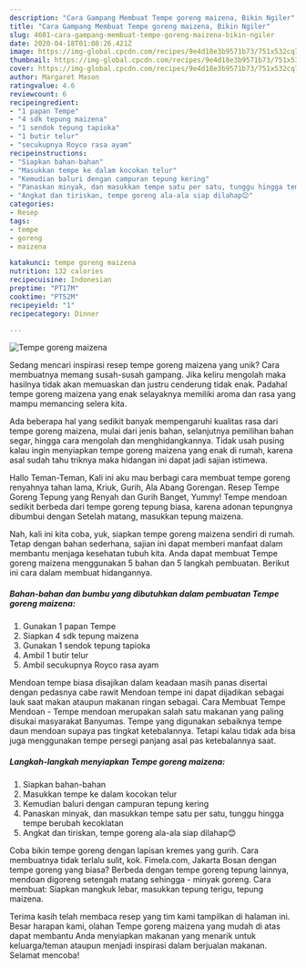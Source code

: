 ```yaml
---
description: "Cara Gampang Membuat Tempe goreng maizena, Bikin Ngiler"
title: "Cara Gampang Membuat Tempe goreng maizena, Bikin Ngiler"
slug: 4601-cara-gampang-membuat-tempe-goreng-maizena-bikin-ngiler
date: 2020-04-18T01:08:26.421Z
image: https://img-global.cpcdn.com/recipes/9e4d18e3b9571b73/751x532cq70/tempe-goreng-maizena-foto-resep-utama.jpg
thumbnail: https://img-global.cpcdn.com/recipes/9e4d18e3b9571b73/751x532cq70/tempe-goreng-maizena-foto-resep-utama.jpg
cover: https://img-global.cpcdn.com/recipes/9e4d18e3b9571b73/751x532cq70/tempe-goreng-maizena-foto-resep-utama.jpg
author: Margaret Mason
ratingvalue: 4.6
reviewcount: 6
recipeingredient:
- "1 papan Tempe"
- "4 sdk tepung maizena"
- "1 sendok tepung tapioka"
- "1 butir telur"
- "secukupnya Royco rasa ayam"
recipeinstructions:
- "Siapkan bahan-bahan"
- "Masukkan tempe ke dalam kocokan telur"
- "Kemudian baluri dengan campuran tepung kering"
- "Panaskan minyak, dan masukkan tempe satu per satu, tunggu hingga tempe berubah kecoklatan"
- "Angkat dan tiriskan, tempe goreng ala-ala siap dilahap😊"
categories:
- Resep
tags:
- tempe
- goreng
- maizena

katakunci: tempe goreng maizena 
nutrition: 132 calories
recipecuisine: Indonesian
preptime: "PT17M"
cooktime: "PT52M"
recipeyield: "1"
recipecategory: Dinner

---
```



![Tempe goreng maizena](https://img-global.cpcdn.com/recipes/9e4d18e3b9571b73/751x532cq70/tempe-goreng-maizena-foto-resep-utama.jpg)

Sedang mencari inspirasi resep tempe goreng maizena yang unik? Cara membuatnya memang susah-susah gampang. Jika keliru mengolah maka hasilnya tidak akan memuaskan dan justru cenderung tidak enak. Padahal tempe goreng maizena yang enak selayaknya memiliki aroma dan rasa yang mampu memancing selera kita.

Ada beberapa hal yang sedikit banyak mempengaruhi kualitas rasa dari tempe goreng maizena, mulai dari jenis bahan, selanjutnya pemilihan bahan segar, hingga cara mengolah dan menghidangkannya. Tidak usah pusing kalau ingin menyiapkan tempe goreng maizena yang enak di rumah, karena asal sudah tahu triknya maka hidangan ini dapat jadi sajian istimewa.

Hallo Teman-Teman, Kali ini aku mau berbagi cara membuat tempe goreng renyahnya tahan lama, Kriuk, Gurih, Ala Abang Gorengan. Resep Tempe Goreng Tepung yang Renyah dan Gurih Banget, Yummy! Tempe mendoan sedikit berbeda dari tempe goreng tepung biasa, karena adonan tepungnya dibumbui dengan Setelah matang, masukkan tepung maizena.


Nah, kali ini kita coba, yuk, siapkan tempe goreng maizena sendiri di rumah. Tetap dengan bahan sederhana, sajian ini dapat memberi manfaat dalam membantu menjaga kesehatan tubuh kita. Anda dapat membuat Tempe goreng maizena menggunakan 5 bahan dan 5 langkah pembuatan. Berikut ini cara dalam membuat hidangannya.

<!--inarticleads1-->

##### Bahan-bahan dan bumbu yang dibutuhkan dalam pembuatan Tempe goreng maizena:

1. Gunakan 1 papan Tempe
1. Siapkan 4 sdk tepung maizena
1. Gunakan 1 sendok tepung tapioka
1. Ambil 1 butir telur
1. Ambil secukupnya Royco rasa ayam


Mendoan tempe biasa disajikan dalam keadaan masih panas disertai dengan pedasnya cabe rawit Mendoan tempe ini dapat dijadikan sebagai lauk saat makan ataupun makanan ringan sebagai. Cara Membuat Tempe Mendoan - Tempe mendoan merupakan salah satu makanan yang paling disukai masyarakat Banyumas. Tempe yang digunakan sebaiknya tempe daun mendoan supaya pas tingkat ketebalannya. Tetapi kalau tidak ada bisa juga menggunakan tempe persegi panjang asal pas ketebalannya saat. 

<!--inarticleads2-->

##### Langkah-langkah menyiapkan Tempe goreng maizena:

1. Siapkan bahan-bahan
1. Masukkan tempe ke dalam kocokan telur
1. Kemudian baluri dengan campuran tepung kering
1. Panaskan minyak, dan masukkan tempe satu per satu, tunggu hingga tempe berubah kecoklatan
1. Angkat dan tiriskan, tempe goreng ala-ala siap dilahap😊


Coba bikin tempe goreng dengan lapisan kremes yang gurih. Cara membuatnya tidak terlalu sulit, kok. Fimela.com, Jakarta Bosan dengan tempe goreng yang biasa? Berbeda dengan tempe goreng tepung lainnya, mendoan digoreng setengah matang sehingga - minyak goreng. Cara membuat: Siapkan mangkuk lebar, masukkan tepung terigu, tepung maizena. 

Terima kasih telah membaca resep yang tim kami tampilkan di halaman ini. Besar harapan kami, olahan Tempe goreng maizena yang mudah di atas dapat membantu Anda menyiapkan makanan yang menarik untuk keluarga/teman ataupun menjadi inspirasi dalam berjualan makanan. Selamat mencoba!
